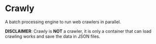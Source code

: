 # Crawly
A batch processing engine to run web crawlers in parallel.

**DISCLAIMER**: Crawly is **NOT** a crawler, it is only a container that can load crawling works and save the data in JSON files.
